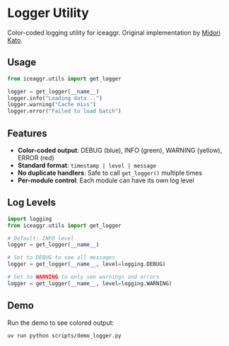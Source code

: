 # Logger Utility

Color-coded logging utility for iceaggr. Original implementation by [Midori Kato](https://github.com/pomidori).

## Usage

```python
from iceaggr.utils import get_logger

logger = get_logger(__name__)
logger.info("Loading data...")
logger.warning("Cache miss")
logger.error("Failed to load batch")
```

## Features

- **Color-coded output**: DEBUG (blue), INFO (green), WARNING (yellow), ERROR (red)
- **Standard format**: `timestamp | level | message`
- **No duplicate handlers**: Safe to call `get_logger()` multiple times
- **Per-module control**: Each module can have its own log level

## Log Levels

```python
import logging
from iceaggr.utils import get_logger

# Default: INFO level
logger = get_logger(__name__)

# Set to DEBUG to see all messages
logger = get_logger(__name__, level=logging.DEBUG)

# Set to WARNING to only see warnings and errors
logger = get_logger(__name__, level=logging.WARNING)
```

## Demo

Run the demo to see colored output:
```bash
uv run python scripts/demo_logger.py
```
